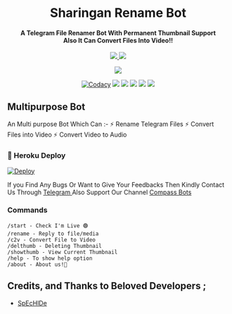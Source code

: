 
<h1 align="center"><b>Sharingan Rename Bot</b></h1>

<h4 align="center">A Telegram File Renamer Bot With Permanent Thumbnail Support <br> Also It Can Convert Files Into Video!!</h4>

<p align='center'>
  <a href="https://www.python.org/" alt="made-with-python"> <img src="https://img.shields.io/badge/Made%20with-Python-fb3640.svg?style=flat-square&logo=python&logoColor=fb3640&color=fb3640" /> </a>
  <a href="https://github.com/dakshkohli23/Sharingan-Rename-Bot/" alt="Maintenance"> <img src="https://img.shields.io/badge/Maintained%3F-Yes-green.svg?style=flat-square&logo=serverless&logoColor=fb3640&color=fb3640" /> </a>
</p>

<p align="center"><a href="https://github.com/dakshkohli23/Sharingan-Rename-Bot"><img src="https://files.softicons.com/download/culture-icons/sharingan-icons-1.5-by-harenome-razanajato/png/256x256/kakashi.png"></a></p>

<p align="center">
    <a href="https://github.com/dakshkohli23/Sharingan-Rename-Bot"> <img src="https://img.shields.io/codacy/grade/4e490514fa374fea87763a055b7ac6fb?color=fb3640&logo=codacy&logoColor=fb3640&style=for-the-badge" alt="Codacy" /></a>
    <a href="https://github.com/dakshkohli23/Sharingan-Rename-Bot"> <img src="https://img.shields.io/github/repo-size/dakshkohli23/Sharingan-Rename-Bot?color=fb3640&logo=github&logoColor=fb3640&style=for-the-badge" /></a>
    <a href="https://github.com/dakshkohli23/Sharingan-Rename-Bot/commits"> <img src="https://img.shields.io/github/last-commit/dakshkohli23/Sharingan-Rename-Bot?color=fb3640&logo=github&logoColor=fb3640&style=for-the-badge" /></a>
    <a href="https://github.com/dakshkohli23/Sharingan-Rename-Bot/issues"> <img src="https://img.shields.io/github/issues/dakshkohli23/Sharingan-Rename-Bot?color=fb3640&logo=github&logoColor=fb3640&style=for-the-badge" /></a>
    <a href="https://github.com/dakshkohli23/Sharingan-Rename-Bot/network/members"> <img src="https://img.shields.io/github/forks/dakshkohli23/Sharingan-Rename-Bot?color=fb3640&logo=github&logoColor=fb3640&style=for-the-badge" /></a>  
    <a href="https://pypi.org/project/Telethon/"> <img src="https://img.shields.io/pypi/v/telethon?color=fb3640&label=telethon&logo=python&logoColor=fb3640&style=for-the-badge" /></a>
</p>

## Multipurpose Bot 

An Multi purpose Bot Which Can :-
⚡ Rename Telegram Files 
⚡ Convert Files into Video 
⚡ Convert Video to Audio

### 🚀 Heroku Deploy

[![Deploy](https://www.herokucdn.com/deploy/button.svg)](https://heroku.com/deploy?template=https://github.com/Koyebsathya/Sharingan-Renae-Bot)

If you Find Any Bugs Or Want to Give Your Feedbacks Then Kindly Contact Us Through [Telegram ](https://telegram.dog/Dlaize) 
Also Support Our Channel [Compass Bots](https://telegram.dog/compass_botz) 

### Commands
```
/start - Check I'm Live 🟢
/rename - Reply to file/media
/c2v - Convert File to Video
/delthumb - Deleting Thumbnail
/showthumb - View Current Thumbnail
/help - To show help option
/about - About us!🧿
```

## Credits, and Thanks to Beloved Developers ;

* [SpEcHlDe](https://telegram.dog/SpEcHlDe)
